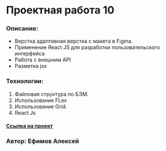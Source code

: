 # Проектная работа 10

### Описание:
* Верстка адаптивная верстка с макета в Figma.
* Применение React JS для разработки пользовательского интерфейса
* Работа с внешним API
* Разметка jsx

### Технологии:

1. Файловая структура по БЭМ.
2. Использование FLex
3. Использование Grid.
4. React Js

#### [Ссылка на  проект](https://factorng.github.io/mesto-react/)

### Автор: Ефимов Алексей
